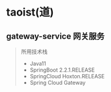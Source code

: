 taoist(道)
======
gateway-service 网关服务
------  
> 所用技术栈
> + Java11
> + SpringBoot 2.2.1.RELEASE
> + SpringCloud Hoxton.RELEASE
> + Spring Cloud Gateway 
